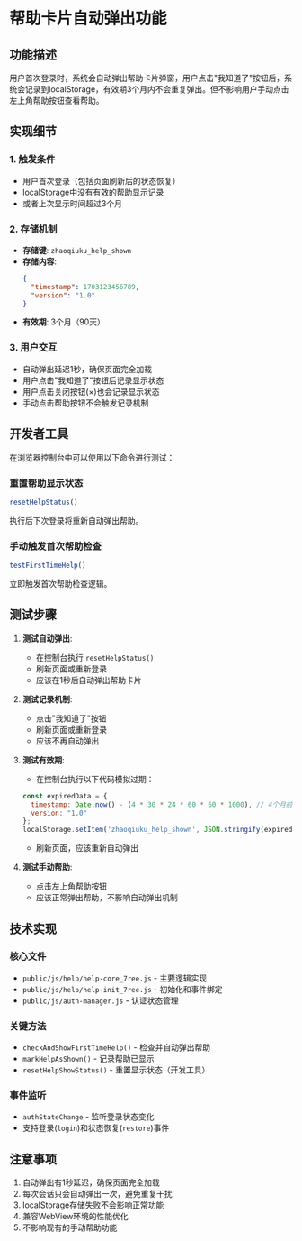 # 帮助卡片自动弹出功能

## 功能描述

用户首次登录时，系统会自动弹出帮助卡片弹窗，用户点击"我知道了"按钮后，系统会记录到localStorage，有效期3个月内不会重复弹出。但不影响用户手动点击左上角帮助按钮查看帮助。

## 实现细节

### 1. 触发条件
- 用户首次登录（包括页面刷新后的状态恢复）
- localStorage中没有有效的帮助显示记录
- 或者上次显示时间超过3个月

### 2. 存储机制
- **存储键**: `zhaoqiuku_help_shown`
- **存储内容**: 
  ```json
  {
    "timestamp": 1703123456789,
    "version": "1.0"
  }
  ```
- **有效期**: 3个月（90天）

### 3. 用户交互
- 自动弹出延迟1秒，确保页面完全加载
- 用户点击"我知道了"按钮后记录显示状态
- 用户点击关闭按钮(×)也会记录显示状态
- 手动点击帮助按钮不会触发记录机制

## 开发者工具

在浏览器控制台中可以使用以下命令进行测试：

### 重置帮助显示状态
```javascript
resetHelpStatus()
```
执行后下次登录将重新自动弹出帮助。

### 手动触发首次帮助检查
```javascript
testFirstTimeHelp()
```
立即触发首次帮助检查逻辑。

## 测试步骤

1. **测试自动弹出**:
   - 在控制台执行 `resetHelpStatus()`
   - 刷新页面或重新登录
   - 应该在1秒后自动弹出帮助卡片

2. **测试记录机制**:
   - 点击"我知道了"按钮
   - 刷新页面或重新登录
   - 应该不再自动弹出

3. **测试有效期**:
   - 在控制台执行以下代码模拟过期：
   ```javascript
   const expiredData = {
     timestamp: Date.now() - (4 * 30 * 24 * 60 * 60 * 1000), // 4个月前
     version: "1.0"
   };
   localStorage.setItem('zhaoqiuku_help_shown', JSON.stringify(expiredData));
   ```
   - 刷新页面，应该重新自动弹出

4. **测试手动帮助**:
   - 点击左上角帮助按钮
   - 应该正常弹出帮助，不影响自动弹出机制

## 技术实现

### 核心文件
- `public/js/help/help-core_7ree.js` - 主要逻辑实现
- `public/js/help/help-init_7ree.js` - 初始化和事件绑定
- `public/js/auth-manager.js` - 认证状态管理

### 关键方法
- `checkAndShowFirstTimeHelp()` - 检查并自动弹出帮助
- `markHelpAsShown()` - 记录帮助已显示
- `resetHelpShowStatus()` - 重置显示状态（开发工具）

### 事件监听
- `authStateChange` - 监听登录状态变化
- 支持登录(`login`)和状态恢复(`restore`)事件

## 注意事项

1. 自动弹出有1秒延迟，确保页面完全加载
2. 每次会话只会自动弹出一次，避免重复干扰
3. localStorage存储失败不会影响正常功能
4. 兼容WebView环境的性能优化
5. 不影响现有的手动帮助功能